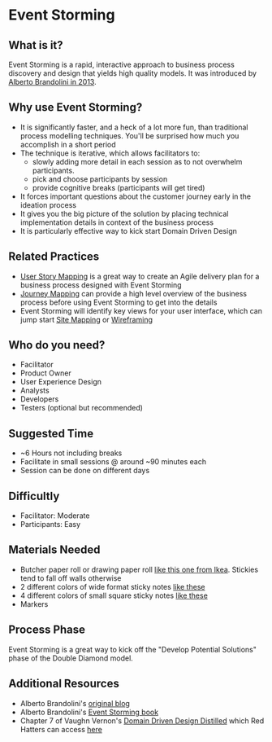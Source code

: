 # Event Storming

## What is it?

Event Storming is a rapid, interactive approach to business process discovery and design that yields high quality models. It was introduced by [Alberto Brandolini in 2013](http://ziobrando.blogspot.com/2013/11/introducing-event-storming.html).


## Why use Event Storming?

- It is significantly faster, and a heck of a lot more fun, than traditional process modelling techniques. You'll be surprised how much you accomplish in a short period
- The technique is iterative, which allows facilitators to:
  - slowly adding more detail in each session as to not overwhelm participants.
  - pick and choose participants by session
  - provide cognitive breaks (participants will get tired)
- It forces important questions about the customer journey early in the ideation process
- It gives you the big picture of the solution by placing technical implementation details in context of the business process
- It is particularly effective way to kick start Domain Driven Design


## Related Practices

- [User Story Mapping](user_story_mapping.md) is a great way to create an Agile delivery plan for a business process designed with Event Storming
- [Journey Mapping](http://www.designkit.org/methods/63) can provide a high level overview of the business process before using Event Storming to get into the details
- Event Storming will identify key views for your user interface, which can jump start [Site Mapping](https://methods.18f.gov/decide/site-mapping/) or [Wireframing](https://methods.18f.gov/make/wireframing/)


## Who do you need?

- Facilitator
- Product Owner
- User Experience Design
- Analysts
- Developers
- Testers (optional but recommended)


## Suggested Time

- ~6 Hours not including breaks
- Facilitate in small sessions @ around ~90 minutes each
- Session can be done on different days


## Difficultly
- Facilitator: Moderate
- Participants: Easy


## Materials Needed

- Butcher paper roll or drawing paper roll [like this one from Ikea](http://www.ikea.com/us/en/catalog/products/80324072/). Stickies tend to fall off walls otherwise
- 2 different colors of wide format sticky notes [like these](https://www.amazon.com/Post-Notes-Cape-Collection-655-5PK/dp/B00006JNNG)
- 4 different colors of small square sticky notes [like these](https://www.amazon.com/dp/B01N1UE0JY?psc=1)
- Markers


## Process Phase
Event Storming is a great way to kick off the "Develop Potential Solutions" phase of the Double Diamond model.


## Additional Resources
- Alberto Brandolini's [original blog](http://ziobrando.blogspot.com/2013/11/introducing-event-storming.html)
- Alberto Brandolini's [Event Storming book](http://eventstorming.com/)
- Chapter 7 of Vaughn Vernon's [Domain Driven Design Distilled](https://www.amazon.com/Domain-Driven-Design-Distilled-Vaughn-Vernon/dp/0134434420) which Red Hatters can access [here](https://mojo.redhat.com/docs/DOC-1123762)